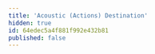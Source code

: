 ```yaml
---
title: 'Acoustic (Actions) Destination'
hidden: true
id: 64edec5a4f881f992e432b81
published: false
---
```

